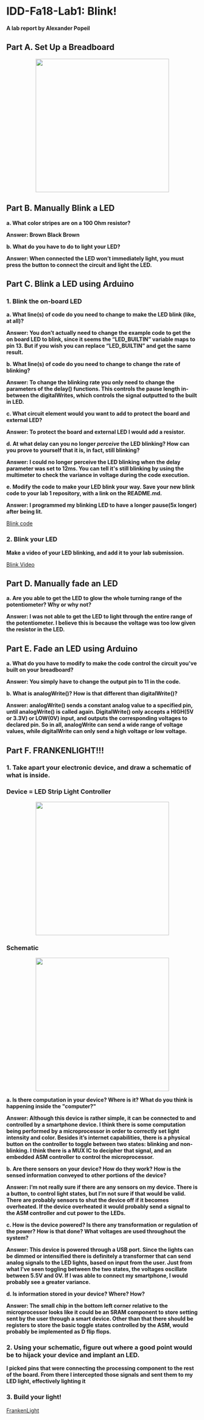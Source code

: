 # IDD-Fa18-Lab1: Blink!

**A lab report by Alexander Popeil**

## Part A. Set Up a Breadboard

<p align="center">
  <img src="Lab1_PartA.png" width="350" height="350">
</p>


## Part B. Manually Blink a LED

**a. What color stripes are on a 100 Ohm resistor?**

**Answer: Brown Black Brown**
 
**b. What do you have to do to light your LED?**

**Answer: When connected the LED won’t immediately light, you must press the button to connect the circuit and light the LED.**


## Part C. Blink a LED using Arduino

### 1. Blink the on-board LED

**a. What line(s) of code do you need to change to make the LED blink (like, at all)?**

**Answer: You don’t actually need to change the example code to get the on board LED to blink, since it seems the “LED_BUILTIN” variable maps to pin 13. But if you wish you can replace “LED_BUILTIN” and get the same result.**

**b. What line(s) of code do you need to change to change the rate of blinking?**

**Answer: To change the blinking rate you only need to change the parameters of the delay() functions. This controls the pause length in-between the digitalWrites, which controls the signal outputted to the built in LED.**

**c. What circuit element would you want to add to protect the board and external LED?**

**Answer: To protect the board and external LED I would add a resistor.**
 
**d. At what delay can you no longer *perceive* the LED blinking? How can you prove to yourself that it is, in fact, still blinking?**

**Answer: I could no longer perceive the LED blinking when the delay parameter was set to 12ms. You can tell it's still blinking by using the multimeter to check the variance in voltage during the code execution.**

**e. Modify the code to make your LED blink your way. Save your new blink code to your lab 1 repository, with a link on the README.md.**

**Answer: I programmed my blinking LED to have a longer pause(5x longer) after being lit.**

<a href="Lab1_Blink.ino">Blink code</a>

### 2. Blink your LED

**Make a video of your LED blinking, and add it to your lab submission.**

<a href="Lab1-Blink.MOV">Blink Video</a>


## Part D. Manually fade an LED

**a. Are you able to get the LED to glow the whole turning range of the potentiometer? Why or why not?**

**Answer: I was not able to get the LED to light through the entire range of the potentiometer. I believe this is because the voltage was too low given the resistor in the LED.**

## Part E. Fade an LED using Arduino

**a. What do you have to modify to make the code control the circuit you've built on your breadboard?**

**Answer: You simply have to change the output pin to 11 in the code.**

**b. What is analogWrite()? How is that different than digitalWrite()?**

**Answer: analogWrite() sends a constant analog value to a specified pin, until analogWrite() is called again. DigitalWrite() only accepts a HIGH(5V or 3.3V) or LOW(0V) input, and outputs the corresponding voltages to declared pin. So in all, analogWrite can send a wide range of voltage values, while digitalWrite can only send a high voltage or low voltage.**

## Part F. FRANKENLIGHT!!!

### 1. Take apart your electronic device, and draw a schematic of what is inside. 

### Device = LED Strip Light Controller
<p align="center">
  <img src="Lab1-FrankenLight-Device.png" width="350" height="350">
</p>

### Schematic
<p align="center">
  <img src="Lab1-FrankenLight-Schematic.png" width="350" height="350">
</p>

**a. Is there computation in your device? Where is it? What do you think is happening inside the "computer?"**

**Answer: Although this device is rather simple, it can be connected to and controlled by a smartphone device. I think there is some computation being performed by a microprocessor in order to correctly set light intensity and color. Besides it’s internet capabilities, there is a physical button on the controller to toggle between two states: blinking and non-blinking. I think there is a MUX IC to decipher that signal, and an embedded ASM controller to control the microprocessor.**

**b. Are there sensors on your device? How do they work? How is the sensed information conveyed to other portions of the device?**

**Answer: I’m not really sure if there are any sensors on my device. There is a button, to control light states, but I’m not sure if that would be valid. There are probably sensors to shut the device off if it becomes overheated. If the device overheated it would probably send a signal to the ASM controller and cut power to the LEDs.**

**c. How is the device powered? Is there any transformation or regulation of the power? How is that done? What voltages are used throughout the system?**

**Answer: This device is powered through a USB port. Since the lights can be dimmed or intensified there is definitely a transformer that can send analog signals to the LED lights, based on input from the user. Just from what I’ve seen toggling between the two states, the voltages oscillate between 5.5V and 0V. If I was able to connect my smartphone, I would probably see a greater variance.**

**d. Is information stored in your device? Where? How?**

**Answer: The small chip in the bottom left corner relative to the microprocessor looks like it could be an SRAM component to store setting sent by the user through a smart device. Other than that there should be registers to store the basic toggle states controlled by the ASM, would probably be implemented as D flip flops.**

### 2. Using your schematic, figure out where a good point would be to hijack your device and implant an LED.

**I picked pins that were connecting the processing component to the rest of the board. From there I intercepted those signals and sent them to my LED light, effectively lighting it**

### 3. Build your light!

[FrankenLight](https://youtu.be/Vm91axmEzgo)
